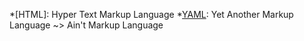 
<!-- Liste d'abréviations -->
*[HTML]: Hyper Text Markup Language
*[YAML]: Yet Another Markup Language ~> Ain't Markup Language

<!-- Liste d'URL référencées pour liens hypertextes -->
[W3C]: https://www.w3.org/Consortium/ "World Wide Web Consortium"
[YAML]: https://fr.wikipedia.org/wiki/YAML

[2]: https://fr.wikipedia.org/wiki/Police_d%27%C3%A9criture_%C3%A0_chasse_fixe "Police d'écriture à chasse fixe"
[espace insécable]: https://www.lalanguefrancaise.com/articles/espace-insecable
[symbole ou entité HTML]: https://dev.w3.org/html5/html-author/charref
[entité HTML]: https://developer.mozilla.org/fr/docs/Glossary/Entity

[Les vidéos de Fred LELEU]: https://youtube.com/playlist?list=PL-Q7fIakgvUAcUluPeUMIP1128wWxboJY "Lien vers sa playlist _Tutoriels MkDocs_ sur Youtube"


[MkDocs]: https://www.mkdocs.org/
[Mkdocs-material]: https://squidfunk.github.io/mkdocs-material/
[MkDocs Plugins]: https://github.com/mkdocs/mkdocs/wiki/MkDocs-Plugins/

[Snippets]: https://facelessuser.github.io/pymdown-extensions/extensions/snippets/#snippets

[meta]: https://squidfunk.github.io/mkdocs-material/setup/setting-up-navigation/#hiding-the-sidebars 





[dépot GitHub]: https://github.com/ericECmorlaix/adn-Tutoriel_site_web "Vers le dépôt du sie adn-Tutoriel_site_web"


[unDraw]: https://undraw.co/illustrations
<!-- Liste d'URL d'images -->
[envelope]: https://ericecmorlaix.github.io/adn-Tutoriel_site_web/images/undraw_handcrafts_envelope.svg 




